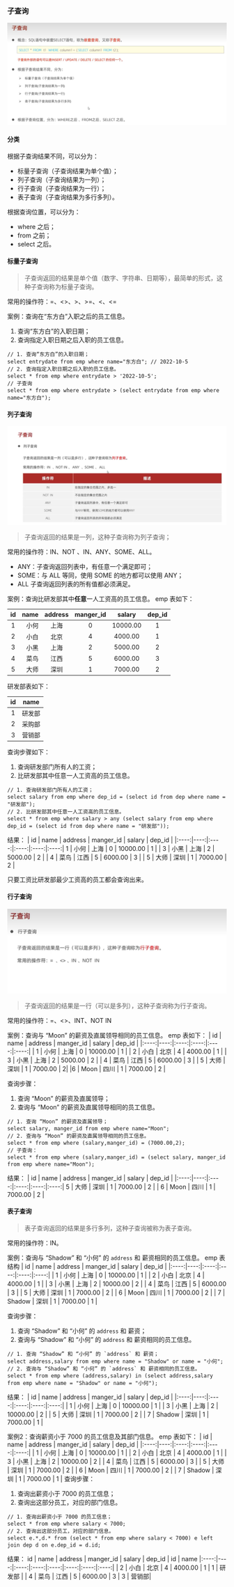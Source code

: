 ### 子查询
![](./multi-table-imgs/sub-query.png)

#### 分类
根据子查询结果不同，可以分为：
- 标量子查询（子查询结果为单个值）；
- 列子查询（子查询结果为一列）；
- 行子查询（子查询结果为一行）；
- 表子查询（子查询结果为多行多列）。

根据查询位置，可以分为：
- where 之后；
- from 之前；
- select 之后。

#### 标量子查询
> 子查询返回的结果是单个值（数字、字符串、日期等），最简单的形式，这种子查询称为标量子查询。

常用的操作符：=、<>、>、>=、<、<=

案例：查询在“东方白”入职之后的员工信息。
1. 查询“东方白”的入职日期；
2. 查询指定入职日期之后入职的员工信息。

```
// 1. 查询“东方白”的入职日期；
select entrydate from emp where name="东方白"; // 2022-10-5
// 2. 查询指定入职日期之后入职的员工信息。
select * from emp where entrydate > '2022-10-5';
// 子查询
select * from emp where entrydate > (select entrydate from emp where name="东方白");
```

#### 列子查询
![](./multi-table-imgs/sub-query-col.png)

> 子查询返回的结果是一列，这种子查询称为列子查询；

常用的操作符：IN、NOT 、IN、ANY、SOME、ALL。
- ANY：子查询返回列表中，有任意一个满足即可；
- SOME：与 ALL 等同，使用 SOME 的地方都可以使用 ANY；
- ALL 子查询返回列表的所有值都必须满足。

案例：查询比研发部其中**任意**一人工资高的员工信息。
emp 表如下：

| id | name | address | manger_id | salary   | dep_id |
|:----:|----:|:----:|:----:|:----:|:----:|
|  1 | 小何 | 上海    |         0 | 10000.00 |      1 |
|  2 | 小白 | 北京    |         4 |  4000.00 |      1 |
|  3 | 小黑 | 上海    |         2 |  5000.00 |      2 |
|  4 | 菜鸟 | 江西    |         5 |  6000.00 |      3 |
|  5 | 大师 | 深圳    |         1 |  7000.00 |      2|
研发部表如下：

| id | name   |
|:----:|:----:|
|  1 | 研发部 |
|  2 | 采购部 |
|  3 | 营销部|

查询步骤如下：
1. 查询研发部门所有人的工资；
2. 比研发部其中任意一人工资高的员工信息。

```
// 1. 查询研发部门所有人的工资；
select salary from emp where dep_id = (select id from dep where name = "研发部");
// 2. 比研发部其中任意一人工资高的员工信息。
select * from emp where salary > any (select salary from emp where dep_id = (select id from dep where name = "研发部"));
```
结果：
| id | name | address | manger_id | salary   | dep_id |
|:----:|----:|:----:|:----:|:----:|:----:|
1 | 小何 | 上海    |         0 | 10000.00 |      1 |
|  3 | 小黑 | 上海    |         2 |  5000.00 |      2 |
|  4 | 菜鸟 | 江西    |         5 |  6000.00 |      3 |
|  5 | 大师 | 深圳    |         1 |  7000.00 |      2 |

只要工资比研发部最少工资高的员工都会查询出来。

#### 行子查询
![](./multi-table-imgs/sub-query-row.png)

> 子查询返回的结果是一行（可以是多列），这种子查询称为行子查询。

常用的操作符：=、<>、INT、NOT IN

案例：查询与 “Moon” 的薪资及直属领导相同的员工信息。
emp 表如下：
| id | name | address | manger_id | salary   | dep_id |
|:----:|----:|:----:|:----:|:----:|:----:|
|  1 | 小何 | 上海    |         0 | 10000.00 |      1 |
|  2 | 小白 | 北京    |         4 |  4000.00 |      1 |
|  3 | 小黑 | 上海    |         2 |  5000.00 |      2 |
|  4 | 菜鸟 | 江西    |         5 |  6000.00 |      3 |
|  5 | 大师 | 深圳    |         1 |  7000.00 |      2|
|6 | Moon | 四川    |         1 |  7000.00 |      2 |

查询步骤：
1. 查询 “Moon” 的薪资及直属领导；
2. 查询与 “Moon” 的薪资及直属领导相同的员工信息。
```
// 1. 查询 “Moon” 的薪资及直属领导；
select salary, manger_id from emp where name="Moon";
// 2. 查询与 “Moon” 的薪资及直属领导相同的员工信息。
select * from emp where (salary,manger_id) = (7000.00,2);
// 子查询：
select * from emp where (salary,manger_id) = (select salary, manger_id from emp where name="Moon");
```
结果：
| id | name | address | manger_id | salary   | dep_id |
|:----:|----:|:----:|:----:|:----:|:----:|
5 | 大师 | 深圳    |         1 | 7000.00 |      2 |
|  6 | Moon | 四川    |         1 | 7000.00 |      2 |

#### 表子查询
> 表子查询返回的结果是多行多列，这种子查询被称为表子查询。

常用的操作符：IN。

案例：查询与 “Shadow” 和 “小何” 的 `address` 和 薪资相同的员工信息。
emp 表结构
| id | name | address | manger_id | salary   | dep_id |
|:----:|----:|:----:|:----:|:----:|:----:|
|  1 | 小何   | 上海    |         0 | 10000.00 |      1 |
|  2 | 小白   | 北京    |         4 |  4000.00 |      1 |
|  3 | 小黑   | 上海    |         2 |  10000.00 |      2 |
|  4 | 菜鸟   | 江西    |         5 |  6000.00 |      3 |
|  5 | 大师   | 深圳    |         1 |  7000.00 |      2 |
|  6 | Moon   | 四川    |         1 |  7000.00 |      2 |
|  7 | Shadow | 深圳    |         1 |  7000.00 |      1 |

查询步骤：
1. 查询 “Shadow” 和 “小何” 的 `address` 和 薪资；
2. 查询与 “Shadow” 和 “小何” 的 `address` 和 薪资相同的员工信息。

```
// 1. 查询 “Shadow” 和 “小何” 的 `address` 和 薪资；
select address,salary from emp where name = "Shadow" or name = "小何";
// 2. 查询与 “Shadow” 和 “小何” 的 `address` 和 薪资相同的员工信息。
select * from emp where (address,salary) in (select address,salary from emp where name = "Shadow" or name = "小何");
```
结果：
| id | name | address | manger_id | salary   | dep_id |
|:----:|----:|:----:|:----:|:----:|:----:|
|  1 | 小何   | 上海    |         0 | 10000.00 |      1 |
|  3 | 小黑   | 上海    |         2 | 10000.00 |      2 |
|  5 | 大师   | 深圳    |         1 |  7000.00 |      2 |
|  7 | Shadow | 深圳    |         1 |  7000.00 |      1 |

案例2：查询薪资小于 7000 的员工信息及其部门信息。
emp 表如下：
| id | name | address | manger_id | salary   | dep_id |
|:----:|----:|:----:|:----:|:----:|:----:|
|  1 | 小何   | 上海    |         0 | 10000.00 |      1 |
|  2 | 小白   | 北京    |         4 |  4000.00 |      1 |
|  3 | 小黑   | 上海    |         2 |  10000.00 |      2 |
|  4 | 菜鸟   | 江西    |         5 |  6000.00 |      3 |
|  5 | 大师   | 深圳    |         1 |  7000.00 |      2 |
|  6 | Moon   | 四川    |         1 |  7000.00 |      2 |
|  7 | Shadow | 深圳    |         1 |  7000.00 |      1 |
查询步骤：
1. 查询出薪资小于 7000 的员工信息；
2. 查询出这部分员工，对应的部门信息。

```
// 1. 查询出薪资小于 7000 的员工信息；
select * from emp where salary < 7000;
// 2. 查询出这部分员工，对应的部门信息。
select e.*,d.* from (select * from emp where salary < 7000) e left join dep d on e.dep_id = d.id;
```
结果：
 id | name | address | manger_id | salary  | dep_id | id   | name
|:----:|----:|:----:|:----:|:----:|:----:|:----:|:----:|
| 2 | 小白 | 北京    |         4 | 4000.00 |      1 |    1 | 研发部 |
|  4 | 菜鸟 | 江西    |         5 | 6000.00 |      3 |    3 | 营销部|
